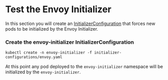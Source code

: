 # Test the Envoy Initializer

In this section you will create an [InitializerConfiguration](https://kubernetes.io/docs/admin/extensible-admission-controllers/#configure-initializers-on-the-fly) that forces new pods to be initialized by the Envoy Initializer.

### Create the envoy-initializer InitializerConfiguration

```
kubectl create -n envoy-initializer -f initializer-configurations/envoy.yaml
```

At this point any pod deployed to the `envoy-initializer` namespace will be initialized by the `envoy-initializer`.
